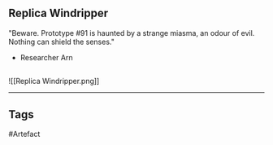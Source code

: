 ## Replica Windripper
"Beware. Prototype #91 is haunted by a strange miasma,
an odour of evil. Nothing can shield the senses."
- Researcher Arn
## 
![[Replica Windripper.png]]

---
## Tags
#Artefact